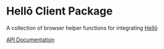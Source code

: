 # Hellō Client Package

A collection of browser helper functions for integrating [Hellō](https://hello.dev)

[API Documentation](https://www.hello.dev/docs/sdks/helper)
